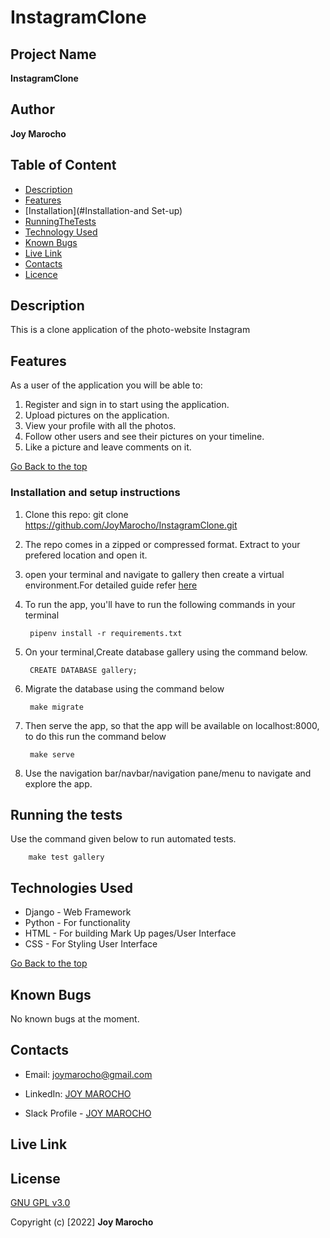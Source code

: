 # InstagramClone
## Project Name
**InstagramClone**

## Author 
**Joy Marocho**

## Table of Content
+ [Description](#description)
+ [Features](#features)
+ [Installation](#Installation-and Set-up)
+ [RunningTheTests](#running-the-tests)
+ [Technology Used](#technology-used)
+ [Known Bugs](#Known-Bugs)
+ [Live Link](#Live-Link)
+ [Contacts](#Contacts)
+ [Licence](#licence)


## Description
This is a clone application of the photo-website Instagram

## Features
As a user of the application you will be able to:
1. Register and sign in to start using the application.
2. Upload pictures on the application.
3. View your profile with all the photos.
4. Follow other users and see their pictures on your timeline.
5. Like a picture and leave comments on it.

[Go Back to the top](#INstagramClone)


### Installation and setup instructions
1. Clone this repo: git clone https://github.com/JoyMarocho/InstagramClone.git
2. The repo comes in a zipped or compressed format. Extract to your prefered location and open it.
3. open your terminal and navigate to gallery then create a virtual environment.For detailed guide refer  [here](https://realpython.com/pipenv-guide/)
3. To run the app, you'll have to run the following commands in your terminal

        pipenv install -r requirements.txt

4. On your terminal,Create database gallery using the command below.

        CREATE DATABASE gallery;

5. Migrate the database using the command below

        make migrate

6. Then serve the app, so that the app will be available on localhost:8000, to do this run the command below

        make serve
7. Use the navigation bar/navbar/navigation pane/menu to navigate and explore the app.


## Running the tests
Use the command given below to run automated tests.

        make test gallery


## Technologies Used
* Django - Web Framework
* Python - For functionality
* HTML - For building Mark Up pages/User Interface
* CSS - For Styling User Interface

[Go Back to the top](#InstagramClone)

## Known Bugs
No known bugs at the moment.


## Contacts
* Email: joymarocho@gmail.com

* LinkedIn: [JOY MAROCHO](https://www.linkedin.com/in/joy-marocho-553b3b12a/)

* Slack Profile - [JOY MAROCHO](https://app.slack.com/client/T0101L740P4/D0330AQB1PSlack%20Profile%20-%20[JOY%20MAROCHO](https://app.slack.com/client/T077KKCG6/GLRQR61NW/user_profile/UKXhttps://app.slack.com/client/T0101L740P4/D0330AQB1PSlack%20Profile%20-%20[JOY%20MAROCHO](https://app.slack.com/client/T077KKCG6/GLRQR61NW/user_profile/UKXCHMCNP?cdn_fallback=1)WCHMCNP?cdn_fallback=1)W)

## Live Link



## License 
[GNU GPL v3.0](./LICENSE)


Copyright (c) [2022] **Joy Marocho**

